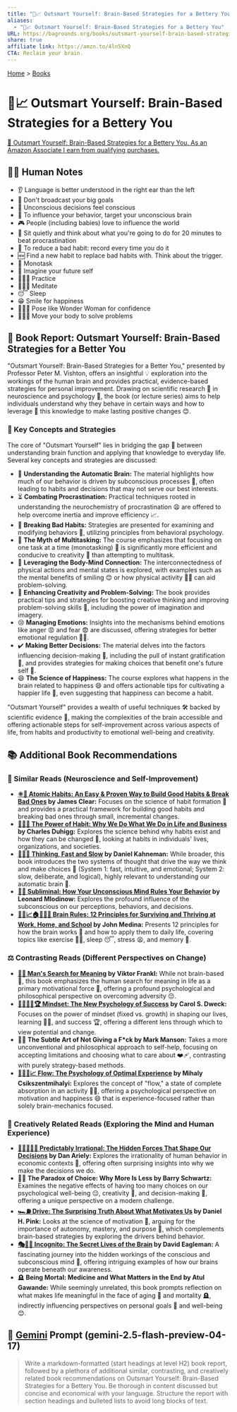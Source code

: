 ```yaml
---
title: "🧠📈 Outsmart Yourself: Brain-Based Strategies for a Bettery You"
aliases:
  - "🧠📈 Outsmart Yourself: Brain-Based Strategies for a Bettery You"
URL: https://bagrounds.org/books/outsmart-yourself-brain-based-strategies-for-a-bettery-you
share: true
affiliate link: https://amzn.to/4ln5XnQ
CTA: Reclaim your brain.
---
```

[Home](../index.md) > [Books](./index.md)  
# 🧠📈 Outsmart Yourself: Brain-Based Strategies for a Bettery You  
[🛒 Outsmart Yourself: Brain-Based Strategies for a Bettery You. As an Amazon Associate I earn from qualifying purchases.](https://amzn.to/4ln5XnQ)  
  
## 📝🐒 Human Notes  
- 👂 Language is better understood in the right ear than the left  
- 🤫 Don't broadcast your big goals  
- 🧟 Unconscious decisions feel conscious  
- 🪈 To influence your behavior, target your unconscious brain  
- 🎮 People (including babies) love to influence the world  
- 🧘 Sit quietly and think about what you're going to do for 20 minutes to beat procrastination  
- 📝 To reduce a bad habit: record every time you do it  
- 🆕 Find a new habit to replace bad habits with. Think about the trigger.  
- 🧐 Monotask  
- 🔮 Imagine your future self  
- 🏋🏼‍♀️ Practice  
- 🧘🏼‍♀️ Meditate  
- 😴 Sleep  
- 😁 Smile for happiness  
- 🦸🏼‍♀️ Pose like Wonder Woman for confidence  
- 🚶🏼‍♀️ Move your body to solve problems  
  
## 🧠 Book Report: Outsmart Yourself: Brain-Based Strategies for a Better You  
  
"Outsmart Yourself: Brain-Based Strategies for a Better You," presented by Professor Peter M. Vishton, offers an insightful 💡 exploration into the workings of the human brain and provides practical, evidence-based strategies for personal improvement. Drawing on scientific research 🔬 in neuroscience and psychology 🧠, the book (or lecture series) aims to help individuals understand why they behave in certain ways and how to leverage 🚀 this knowledge to make lasting positive changes 😊.  
  
### 🔑 Key Concepts and Strategies  
  
The core of "Outsmart Yourself" lies in bridging the gap 🌉 between understanding brain function and applying that knowledge to everyday life. Several key concepts and strategies are discussed:  
  
* 🧠 **Understanding the Automatic Brain:** The material highlights how much of our behavior is driven by subconscious processes 🤔, often leading to habits and decisions that may not serve our best interests.  
* ⏳ **Combating Procrastination:** Practical techniques rooted in understanding the neurochemistry of procrastination 😩 are offered to help overcome inertia and improve efficiency 📈.  
* 🚫 **Breaking Bad Habits:** Strategies are presented for examining and modifying behaviors 🔄, utilizing principles from behavioral psychology.  
* 🚫 **The Myth of Multitasking:** The course emphasizes that focusing on one task at a time (monotasking) 🎯 is significantly more efficient and conducive to creativity 🎨 than attempting to multitask.  
* 🤝 **Leveraging the Body-Mind Connection:** The interconnectedness of physical actions and mental states is explored, with examples such as the mental benefits of smiling 😊 or how physical activity 🏃‍♀️ can aid problem-solving.  
* 🚀 **Enhancing Creativity and Problem-Solving:** The book provides practical tips and strategies for boosting creative thinking and improving problem-solving skills 🧩, including the power of imagination and imagery.  
* 😢 **Managing Emotions:** Insights into the mechanisms behind emotions like anger 😡 and fear 😨 are discussed, offering strategies for better emotional regulation 🧘‍♀️.  
* ✔️ **Making Better Decisions:** The material delves into the factors influencing decision-making 🤔, including the pull of instant gratification 🍬, and provides strategies for making choices that benefit one's future self 👴.  
* 😄 **The Science of Happiness:** The course explores what happens in the brain related to happiness 😄 and offers actionable tips for cultivating a happier life 🌻, even suggesting that happiness can become a habit.  
  
"Outsmart Yourself" provides a wealth of useful techniques 🛠️ backed by scientific evidence 🔬, making the complexities of the brain accessible and offering actionable steps for self-improvement across various aspects of life, from habits and productivity to emotional well-being and creativity.  
  
## 📚 Additional Book Recommendations  
  
### 🧠 Similar Reads (Neuroscience and Self-Improvement)  
  
* **[⚛️🔄 Atomic Habits: An Easy & Proven Way to Build Good Habits & Break Bad Ones](./atomic-habits.md) by James Clear:** Focuses on the science of habit formation 🔁 and provides a practical framework for building good habits and breaking bad ones through small, incremental changes.  
* **[🔄🧠💪 The Power of Habit: Why We Do What We Do in Life and Business](./the-power-of-habit.md) by Charles Duhigg:** Explores the science behind why habits exist and how they can be changed 🔄, looking at habits in individuals' lives, organizations, and societies.  
* **[🤔🐇🐢 Thinking, Fast and Slow](./thinking-fast-and-slow.md) by Daniel Kahneman:** While broader, this book introduces the two systems of thought that drive the way we think and make choices 🤔 (System 1: fast, intuitive, and emotional; System 2: slow, deliberate, and logical), highly relevant to understanding our automatic brain 🧠.  
* **[🤫🧠 Subliminal: How Your Unconscious Mind Rules Your Behavior](./subliminal-how-your-unconscious-mind-rules-your-behavior.md) by Leonard Mlodinow:** Explores the profound influence of the subconscious on our perceptions, behaviors, and decisions.  
* **[🧠💡📈🏠🏢🧑‍🎓 Brain Rules: 12 Principles for Surviving and Thriving at Work, Home, and School](./brain-rules-12-principles-for-surviving-and-thriving-at-work-home-and-school.md) by John Medina:** Presents 12 principles for how the brain works 🧠 and how to apply them to daily life, covering topics like exercise 🏃‍♀️, sleep 😴, stress 😫, and memory 💭.  
  
### ⚖️ Contrasting Reads (Different Perspectives on Change)  
  
* **[🔦💡 Man's Search for Meaning](./mans-search-for-meaning.md) by Viktor Frankl:** While not brain-based 🧠, this book emphasizes the human search for meaning in life as a primary motivational force 💪, offering a profound psychological and philosophical perspective on overcoming adversity 😔.  
* **[🌱🧘🏼‍♀️🏆 Mindset: The New Psychology of Success](./mindset.md) by Carol S. Dweck:** Focuses on the power of mindset (fixed vs. growth) in shaping our lives, learning 🧑‍🏫, and success 🏆, offering a different lens through which to view potential and change.  
* 🙅‍♀️ **The Subtle Art of Not Giving a F\*ck by Mark Manson:** Takes a more unconventional and philosophical approach to self-help, focusing on accepting limitations and choosing what to care about ❤️‍🩹, contrasting with purely strategy-based methods.  
* **[🌊🧘🧠📈 Flow: The Psychology of Optimal Experience](./flow-the-psychology-of-optimal-experience.md) by Mihaly Csikszentmihalyi:** Explores the concept of "flow," a state of complete absorption in an activity 🧘‍♀️, offering a psychological perspective on motivation and happiness 😄 that is experience-focused rather than solely brain-mechanics focused.  
  
### 🎨 Creatively Related Reads (Exploring the Mind and Human Experience)  
  
* **[🔮🤷🏼‍♀️🤪 Predictably Irrational: The Hidden Forces That Shape Our Decisions](./predictably-irrational.md) by Dan Ariely:** Explores the irrationality of human behavior in economic contexts 💸, offering often surprising insights into why we make the decisions we do.  
* 😵‍💫 **The Paradox of Choice: Why More Is Less by Barry Schwartz:** Examines the negative effects of having too many choices on our psychological well-being 😔, creativity 🎨, and decision-making 🤔, offering a unique perspective on a modern challenge.  
* **[🏎️⛽ Drive: The Surprising Truth About What Motivates Us](./drive-the-surprising-truth-about-what-motivates-us.md) by Daniel H. Pink:** Looks at the science of motivation 💪, arguing for the importance of autonomy, mastery, and purpose 🎯, which complements brain-based strategies by exploring the drivers behind behavior.  
* **[🎭🤫🧠 Incognito: The Secret Lives of the Brain](./incognito.md) by David Eagleman:** A fascinating journey into the hidden workings of the conscious and subconscious mind 🧠, offering intriguing examples of how our brains operate beneath our awareness.  
* 🪦 **Being Mortal: Medicine and What Matters in the End by Atul Gawande:** While seemingly unrelated, this book prompts reflection on what makes life meaningful in the face of aging 👴 and mortality 🪦, indirectly influencing perspectives on personal goals 🎯 and well-being 😊.  
  
## 💬 [Gemini](../software/gemini.md) Prompt (gemini-2.5-flash-preview-04-17)  
> Write a markdown-formatted (start headings at level H2) book report, followed by a plethora of additional similar, contrasting, and creatively related book recommendations on Outsmart Yourself: Brain-Based Strategies for a Bettery You. Be thorough in content discussed but concise and economical with your language. Structure the report with section headings and bulleted lists to avoid long blocks of text.